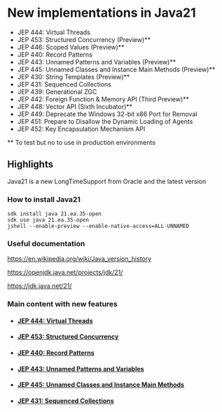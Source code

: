 # New implementations in Java21


- JEP 444: Virtual Threads
- JEP 453: Structured Concurrency (Preview)**
- JEP 446: Scoped Values (Preview)**
- JEP 440: Record Patterns
- JEP 443: Unnamed Patterns and Variables (Preview)**
- JEP 445: Unnamed Classes and Instance Main Methods (Preview)**
- JEP 430: String Templates (Preview)**
- JEP 431: Sequenced Collections
- JEP 439: Generational ZGC
- JEP 442: Foreign Function & Memory API (Third Preview)**
- JEP 448: Vector API (Sixth Incubator)**
- JEP 449: Deprecate the Windows 32-bit x86 Port for Removal
- JEP 451: Prepare to Disallow the Dynamic Loading of Agents
- JEP 452: Key Encapsulation Mechanism API

** To test but no to use in production environments


## Highlights
Java21 is a new LongTimeSupport from Oracle and the latest version

### How to install Java21

```
sdk install java 21.ea.35-open
sdk use java 21.ea.35-open
jshell --enable-preview --enable-native-access=ALL-UNNAMED
```
### Useful documentation
https://en.wikipedia.org/wiki/Java_version_history

https://openjdk.java.net/projects/jdk/21/

https://jdk.java.net/21/


### Main content with new features


- #### [ JEP 444: Virtual Threads](virtual-threads.md)
- #### [ JEP 453: Structured Concurrency](structured-concurrency.md)
- #### [ JEP 440: Record Patterns](record-patterns.md)
- #### [ JEP 443: Unnamed Patterns and Variables](unnamed-patterns-and-variables.md)
- #### [ JEP 445: Unnamed Classes and Instance Main Methods](unnamed-classes-and-instace-main-methods.md)
- #### [ JEP 431: Sequenced Collections](sequenced-collections.md)
